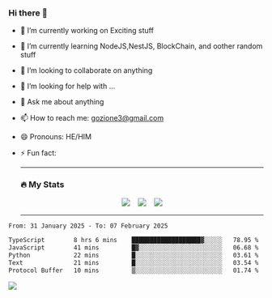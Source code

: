 ### Hi there 👋

<!--
**charlieScript/charlieScript** is a ✨ _special_ ✨ repository because its `README.md` (this file) appears on your GitHub profile.

Here are some ideas to get you started: -->

- 🔭 I’m currently working on Exciting stuff
- 🌱 I’m currently learning NodeJS,NestJS, BlockChain, and oother random stuff
- 👯 I’m looking to collaborate on anything
- 🤔 I’m looking for help with ...
- 💬 Ask me about anything
- 📫 How to reach me: gozione3@gmail.com
- 😄 Pronouns: HE/HIM
- ⚡ Fun fact:


  ---

  ### :fire: My Stats

  <div id="stats" align="center">
  <img src="http://github-readme-streak-stats.herokuapp.com?user=charlieScript&theme=dark&date_format=M%20j%5B%2C%20Y%5D" />&nbsp;&nbsp;&nbsp;
  <img src="https://github-readme-stats.vercel.app/api/top-langs/?username=charlieScript&layout=compact&theme=vision-friendly-dark"/>&nbsp;&nbsp;&nbsp;
  <img src="https://github-readme-stats.vercel.app/api?username=charlieScript&show_icons=true&theme=radical"/>
  </div>

  ---



<!--START_SECTION:waka-->

```txt
From: 31 January 2025 - To: 07 February 2025

TypeScript        8 hrs 6 mins    ███████████████████▓░░░░░   78.95 %
JavaScript        41 mins         █▓░░░░░░░░░░░░░░░░░░░░░░░   06.68 %
Python            22 mins         █░░░░░░░░░░░░░░░░░░░░░░░░   03.61 %
Text              21 mins         █░░░░░░░░░░░░░░░░░░░░░░░░   03.54 %
Protocol Buffer   10 mins         ▒░░░░░░░░░░░░░░░░░░░░░░░░   01.74 %
```

<!--END_SECTION:waka-->
![](https://komarev.com/ghpvc/?username=charlieScript)
